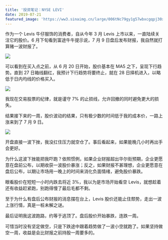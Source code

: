 ```yaml
---
title: '投资笔记：NYSE LEVI'
date: 2019-07-21
featured_image: 'https://ww3.sinaimg.cn/large/006tNc79gy1g57wbxcgqpj30xc0do3zm.jpg'
---
```


作为一个 Levis 牛仔服饰的消费者，自从今年 3 月 Levis 上市以来，一直陆续关注它的股价。6 月下旬看到富途牛牛提示说，7 月 9 日盘后发布财报，我自然就打算赌一波财报了。

<!-- more -->

![](https://ww2.sinaimg.cn/large/006tNc79gy1g57vhcgz6sj30y50hxgps.jpg)

可以看到在买入点之前，从 6 月 20 日开始，股价基本在 MA5 之下，呈现下行趋势。直到 27 日箱线翻红，我预计下行趋势将要终止，就在 28 日择机进入，以略低于日内均线的价格买入。

![](https://ww1.sinaimg.cn/large/006tNc79gy1g57voxlwkpj30w80k2whe.jpg)

我现在交易股票的纪律，就是谨守 7% 的止损线，允许回撤的同时避免更大的损失。

结果接下来的一周，股价波动的结果，只有极少数的时间低于我的成本价，一路上涨来到了 7 月 9 日。

![](https://ww1.sinaimg.cn/large/006tNc79gy1g57vu64aeoj30w80k2n3a.jpg)

开盘直接一波下挫，我没扛住压力就空仓了。事后看起来，如果能晚几小时再出手会更好。

为什么这波下挫能把我吓跑？依照惯例，如果企业财报超出华尔街预期，企业更愿意在盘前公布，以期收获一波股价暴涨；反之，如果财报不甚理想，企业更愿意在盘后公布，以期让市场用一晚上的时间来消化负面情绪，避免股价暴跌。

眼看股价在短短一小时内跌去将近 3%，我以为是市场开始看空 Levis，就想趁着还有收益赶紧跑，别跑得慢了最后毛都不剩。

至于为什么有盘后公布财报的消息摆在台上，Levis 股价还能止住颓势，走出一波上涨行情，真是一桩未解之谜。

最后证明我这波跑路，约等于逃顶了。盘后股价开始暴跌，连跌一周。

可惜当时没有坚定做空，只是下跌途中跟着趋势做了一波小空就跑了。如果坚持做空一周，收益是会比财报之前持股一周要多的。
